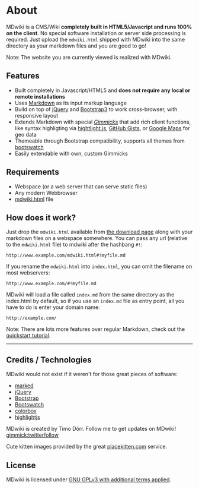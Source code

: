 About
=====

MDwiki is a CMS/Wiki __completely built in HTML5/Javacript and runs 100% on the client__. No special software installation or server side processing is required. Just upload the `mdwiki.html` shipped with MDwiki into the same directory as your markdown files and you are good to go!

Note: The website you are currently viewed is realized with MDwiki.

Features
--------

  * Built completely in Javascript/HTML5 and __does not require any local or remote installations__
  * Uses [Markdown][markdown] as its input markup language
  * Build on top of [jQuery][jQuery] and [Bootstrap3][bootstrap] to work cross-browser, with responsive layout
  * Extends Markdown with special [_Gimmicks_][gimmicks] that add rich client functions, like syntax highligting via [hightlight.js][highlightjs], [GitHub Gists][gists], or [Google Maps][maps] for geo data
  * Themeable through Bootstrap compatibility, supports all themes from [bootswatch](http://www.bootswatch.com)
  * Easily extendable with own, custom Gimmicks

Requirements
------------

* Webspace (or a web server that can serve static files)
* Any modern Webbrowser
* [mdwiki.html][download] file

How does it work?
-----------------

Just drop the `mdwiki.html` available from [the download page][download] along with your markdown files on a webspace somewhere. You can pass any url (relative to the `mdwiki.html` file) to mdwiki after the hashbang `#!`:

    http://www.example.com/mdwiki.html#!myfile.md

If you rename the `mdwiki.html` into `index.html`, you can omit the filename on most webservers:

    http://www.example.com/#!myfile.md

MDwiki will load a file called `index.md` from the same directory as the index.html by default, so if you use an `index.md` file as entry point, all you have to do is enter your domain name:

    http://example.com/

Note: There are lots more features over regular Markdown, check out the [quickstart tutorial][quickstart].

- - - -

Credits / Technologies
----------------------

MDwiki would not exist if it weren't for those great pieces of software:

  * [marked][marked]
  * [jQuery][jQuery]
  * [Bootstrap][bootstrap]
  * [Bootswatch][bootswatch]
  * [colorbox][colorbox]
  * [highlightjs][highlightjs]

MDwiki is created by Timo Dörr. Follow me to get updates on MDwiki! [gimmick:twitterfollow](@timodoerr)

Cute kitten images provided by the great [placekitten.com] service.

  [download]: download.md
  [quickstart]: quickstart.md
  [gimmicks]: gimmicks.md

  [markdown]: http://daringfireball.net/projects/markdown/
  [jQuery]: http://www.jquery.org
  [bootstrap]: http://www.getbootstrap.com
  [bootswatch]: http://www.bootswatch.com
  [marked]: https://github.com/chjj/marked
  [colorbox]: http://www.jacklmoore.com/colorbox/
  [gists]: https://gist.github.com/
  [maps]: http://maps.google.com/
  [highlightjs]: http://softwaremaniacs.org/soft/highlight/en/‎
  [placekitten.com]: http://www.placekitten.com/

License
-------

MDwiki is licensed under [GNU GPLv3 with additional terms applied][license].

  [license]: https://github.com/Dynalon/mdwiki/blob/master/LICENSE.txt
